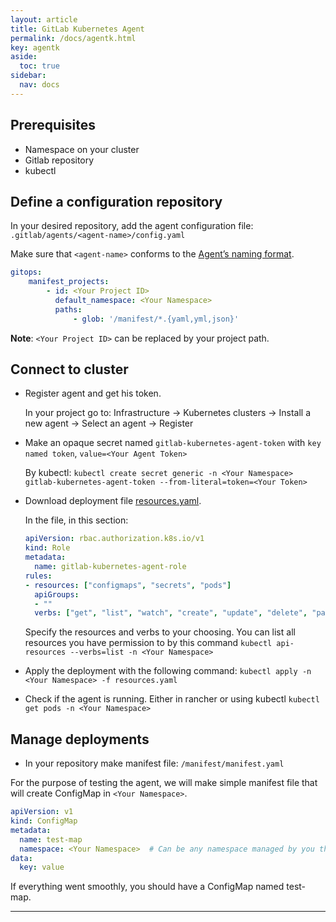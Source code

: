 ```yaml
---
layout: article
title: GitLab Kubernetes Agent
permalink: /docs/agentk.html
key: agentk
aside:
  toc: true
sidebar:
  nav: docs
---
```


## Prerequisites
- Namespace on your cluster
- Gitlab repository
- kubectl


## Define a configuration repository

In your desired repository, add the agent configuration file: `.gitlab/agents/<agent-name>/config.yaml`

Make sure that `<agent-name>` conforms to the [Agent’s naming format](https://gitlab.com/gitlab-org/cluster-integration/gitlab-agent/-/blob/master/doc/identity_and_auth.md#agent-identity-and-name).

```yaml
gitops:
    manifest_projects:
        - id: <Your Project ID>
          default_namespace: <Your Namespace>
          paths:
              - glob: '/manifest/*.{yaml,yml,json}'
```

**Note**: `<Your Project ID>` can be replaced by your project path.


## Connect to cluster

- Register agent and get his token.
  
  In your project go to: 
  Infrastructure -> Kubernetes clusters -> Install a new agent -> Select an agent -> Register
  
- Make an opaque secret named `gitlab-kubernetes-agent-token` with `key named token`, `value=<Your Agent Token>`
  
  By kubectl: `kubectl create secret generic -n <Your Namespace> gitlab-kubernetes-agent-token --from-literal=token=<Your Token>`

- Download deployment file [resources.yaml](deployments/resources.yaml).
  
  In the file, in this section:
  
  ```yaml
  apiVersion: rbac.authorization.k8s.io/v1
  kind: Role
  metadata:
    name: gitlab-kubernetes-agent-role
  rules:
  - resources: ["configmaps", "secrets", "pods"]
    apiGroups: 
    - ""
    verbs: ["get", "list", "watch", "create", "update", "delete", "patch"]
  ```
  
  Specify the resources and verbs to your choosing. 
  You can list all resources you have permission to by this command `kubectl api-resources --verbs=list -n <Your Namespace>`

- Apply the deployment with the following command:
`kubectl apply -n <Your Namespace> -f resources.yaml`

- Check if the agent is running. Either in rancher or using kubectl `kubectl get pods -n <Your Namespace>`

## Manage deployments

- In your repository make manifest file: `/manifest/manifest.yaml`
 
 
For the purpose of testing the agent, we will make simple manifest file that will create ConfigMap in `<Your Namespace>`.

```yaml
apiVersion: v1
kind: ConfigMap
metadata:
  name: test-map
  namespace: <Your Namespace>  # Can be any namespace managed by you that the agent has access to.
data:
  key: value
```

If everything went smoothly, you should have a ConfigMap named test-map.

***
